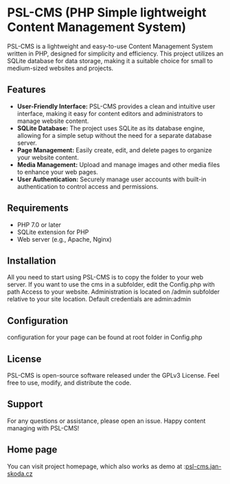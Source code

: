 # PSL-CMS (PHP Simple lightweight Content Management System)

PSL-CMS is a lightweight and easy-to-use Content Management System written in PHP, designed for simplicity and efficiency. This project utilizes an SQLite database for data storage, making it a suitable choice for small to medium-sized websites and projects.

## Features

- **User-Friendly Interface:** PSL-CMS provides a clean and intuitive user interface, making it easy for content editors and administrators to manage website content.
- **SQLite Database:** The project uses SQLite as its database engine, allowing for a simple setup without the need for a separate database server.
- **Page Management:** Easily create, edit, and delete pages to organize your website content.
- **Media Management:** Upload and manage images and other media files to enhance your web pages.
- **User Authentication:** Securely manage user accounts with built-in authentication to control access and permissions.

## Requirements

- PHP 7.0 or later
- SQLite extension for PHP
- Web server (e.g., Apache, Nginx)



## Installation
All you need to start using PSL-CMS is to copy the folder to your web server.
If you want to use the cms in a subfolder, edit the Config.php with path
Access to your website. Administration is located on /admin subfolder relative to your site location.
Default credentials are admin:admin

## Configuration
configuration for your page can be found at root folder in Config.php

## License
PSL-CMS is open-source software released under the GPLv3 License. Feel free to use, modify, and distribute the code.

## Support
For any questions or assistance, please open an issue.
Happy content managing with PSL-CMS!

## Home page
You can visit project homepage, which also works as demo at :[psl-cms.jan-skoda.cz](https://psl-cms.jan-skoda.cz)
